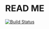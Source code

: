 # READ ME
[![Build Status](https://secure.travis-ci.org/siguremon/AntExample.png)](http://travis-ci.org/siguremon/AntExample)